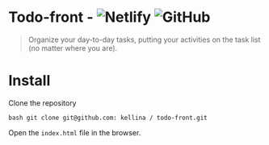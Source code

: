 # Todo-front - ![Netlify](https://img.shields.io/netlify/299714fd-76eb-4685-9b09-aa4da0b306d5) ![GitHub](https://img.shields.io/github/license/kellina/todo-front)

> Organize your day-to-day tasks, putting your activities on the task list (no matter where you are).

# Install

Clone the repository

`` bash
git clone git@github.com: kellina / todo-front.git
``

Open the `index.html` file in the browser.

